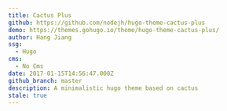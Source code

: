 ```yaml
---
title: Cactus Plus
github: https://github.com/nodejh/hugo-theme-cactus-plus
demo: https://themes.gohugo.io/theme/hugo-theme-cactus-plus/
author: Hang Jiang
ssg:
  - Hugo
cms:
  - No Cms
date: 2017-01-15T14:56:47.000Z
github_branch: master
description: A minimalistic hugo theme based on cactus
stale: true
---
```

